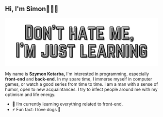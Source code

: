 ## Hi, I'm Simon👋👨‍💻

<img src="https://raw.githubusercontent.com/KoTubA/KoTubA/master/git-header-image.png" alt="banner that says Don't hate me, i'm just learn...">

My name is **Szymon Kotarba,** I'm interested in programming, especially **front-end** and **back-end.** In my spare time, I immerse myself in computer games, or watch a good series from time to time. I am a man with a sense of humor, open to new acquaintances. I try to infect people around me with my optimism and life energy.

- 🌱 I’m currently learning everything related to front-end,
- ⚡ Fun fact: I love dogs 🐶
